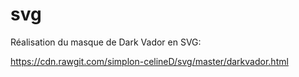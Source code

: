 # svg

Réalisation du masque de Dark Vador en SVG: 

https://cdn.rawgit.com/simplon-celineD/svg/master/darkvador.html
